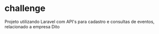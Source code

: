 # challenge
Projeto utilizando Laravel com API's para cadastro e consultas de eventos, relacionado a empresa Dito
